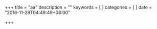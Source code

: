 +++
title = "aa"
description = ""
keywords = [
]
categories = [
]
date = "2016-11-29T04:49:49+08:00"

+++

